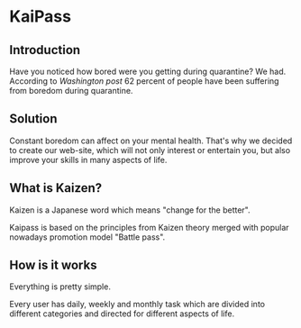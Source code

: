 # KaiPass
## Introduction
Have you noticed how bored were you getting during quarantine?
We had. According to *Washington post* 62 percent of people have been
suffering from boredom during quarantine.

## Solution
Constant boredom can affect on your mental health.
That's why we decided to create our web-site, which
will not only interest or entertain you,
but also improve your skills in many aspects of life.

 

## What is Kaizen?
Kaizen is a Japanese word which means "change for the better".

Kaipass is  based on the principles from Kaizen theory
merged with popular nowadays promotion model "Battle pass". 

## How is it works
Everything is pretty simple.

Every user has daily, weekly and monthly task which are divided into
different categories and directed for different aspects of life. 
